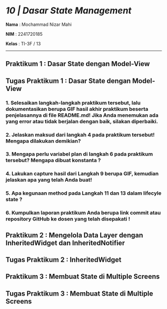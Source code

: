 # *10 | Dasar State Management*

**Nama** : Mochammad Nizar Mahi

**NIM** : 2241720185

**Kelas** : TI-3F / 13

---

## Praktikum 1 : Dasar State dengan Model-View

## Tugas Praktikum 1 : Dasar State dengan Model-View

### 1. Selesaikan langkah-langkah praktikum tersebut, lalu dokumentasikan berupa GIF hasil akhir praktikum beserta penjelasannya di file README.md! Jika Anda menemukan ada yang error atau tidak berjalan dengan baik, silakan diperbaiki.
### 2. Jelaskan maksud dari langkah 4 pada praktikum tersebut! Mengapa dilakukan demikian?
### 3. Mengapa perlu variabel plan di langkah 6 pada praktikum tersebut? Mengapa dibuat konstanta ?
### 4. Lakukan capture hasil dari Langkah 9 berupa GIF, kemudian jelaskan apa yang telah Anda buat!
### 5. Apa kegunaan method pada Langkah 11 dan 13 dalam lifecyle state ?
### 6. Kumpulkan laporan praktikum Anda berupa link commit atau repository GitHub ke dosen yang telah disepakati !

## Praktikum 2 : Mengelola Data Layer dengan InheritedWidget dan InheritedNotifier 

## Tugas Praktikum 2 : InheritedWidget

## Praktikum 3 : Membuat State di Multiple Screens

## Tugas Praktikum 3 : Membuat State di Multiple Screens

